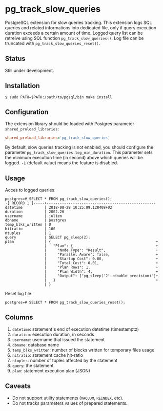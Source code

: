 # pg_track_slow_queries

PostgreSQL extension for slow queries tracking. This extension logs SQL queries and related informations into dedicated file, only if query execution duration exceeds a certain amount of time. Logged query list can be retreive using SQL function `pg_track_slow_queries()`. Log file can be truncated with `pg_track_slow_queries_reset()`.

## Status

Still under development.

## Installation

```console
$ sudo PATH=$PATH:/path/to/pgsql/bin make install
```

## Configuration

The extension library should be loaded with Postgres parameter `shared_preload_libraries`:
```ini
shared_preload_libraries='pg_track_slow_queries'
```

By default, slow queries tracking is not enabled, you should configure the parameter `pg_track_slow_queries.log_min_duration`. This parameter sets the minimum execution time (in second) above which queries will be logged. `-1` (default value) means the feature is disabled.

## Usage

Acces to logged queries:

```console
postgres=# SELECT * FROM pg_track_slow_queries();
-[ RECORD 1 ]-----+--------------------------------------------------
datetime          | 2018-08-28 10:25:09.128408+02
duration          | 2002.26
username          | julien
dbname            | postgres
temp_blks_written | 0
hitratio          | 100
ntuples           | 1
query             | SELECT pg_sleep(2);
plan              | {                                                +
                  |   "Plan": {                                      +
                  |     "Node Type": "Result",                       +
                  |     "Parallel Aware": false,                     +
                  |     "Startup Cost": 0.00,                        +
                  |     "Total Cost": 0.01,                          +
                  |     "Plan Rows": 1,                              +
                  |     "Plan Width": 4,                             +
                  |     "Output": ["pg_sleep('2'::double precision)"]+
                  |   }                                              +
                  | }
```

Reset log file:

```console
postgres=# SELECT * FROM pg_track_slow_queries_reset();
```

## Columns

 1. `datetime`: statement's end of execution datetime (timestamptz)
 2. `duration`: execution duration, in seconds
 3. `username`: username that issued the statement
 4. `dbname`: database name
 5. `temp_blks_written`: number of blocks written for temporary files usage
 6. `hitratio`: statement cache hit-ratio
 7. `ntuples`: number of tuples affected by the statement
 8. `query`: the statement
 9. `plan`: statement execution plan (JSON)

## Caveats

 * Do not support utility statements (`VACUUM`, `REINDEX`, etc).
 * Do not tracks parameters values of prepared statements.
